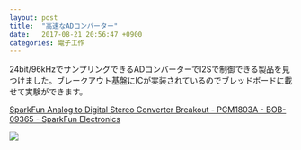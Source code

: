 ```yaml
---
layout: post
title:  "高速なADコンバーター"
date:   2017-08-21 20:56:47 +0900
categories: 電子工作
---
```

24bit/96kHzでサンプリングできるADコンバーターでI2Sで制御できる製品を見つけました。ブレークアウト基盤にICが実装されているのでブレッドボードに載せて実験ができます。

[SparkFun Analog to Digital Stereo Converter Breakout - PCM1803A - BOB-09365 - SparkFun Electronics](https://www.sparkfun.com/products/retired/9365)

![](https://cdn.sparkfun.com//assets/parts/2/9/4/6/09365-01.jpg)
